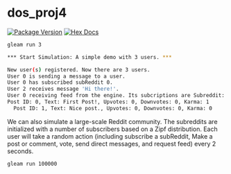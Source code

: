 # dos_proj4

[![Package Version](https://img.shields.io/hexpm/v/dos_proj4)](https://hex.pm/packages/dos_proj4)
[![Hex Docs](https://img.shields.io/badge/hex-docs-ffaff3)](https://hexdocs.pm/dos_proj4/)

```sh
gleam run 3
```

```sh
*** Start Simulation: A simple demo with 3 users. ***

New user(s) registered. Now there are 3 users.
User 0 is sending a message to a user.
User 0 has subscribed subReddit 0.
User 2 receives message 'Hi there!'.
User 0 receiving feed from the engine. Its subcriptions are Subreddit: 0
Post ID: 0, Text: First Post!, Upvotes: 0, Downvotes: 0, Karma: 1
  Post ID: 1, Text: Nice post., Upvotes: 0, Downvotes: 0, Karma: 0
```

We can also simulate a large-scale Reddit community. The subreddits are initialized with a number of subscribers based on a Zipf distribution. Each user will take a random action (including subscribe a subReddit, Make a post or comment, vote, send direct messages, and request feed) every 2 seconds.

```sh
gleam run 100000
```
